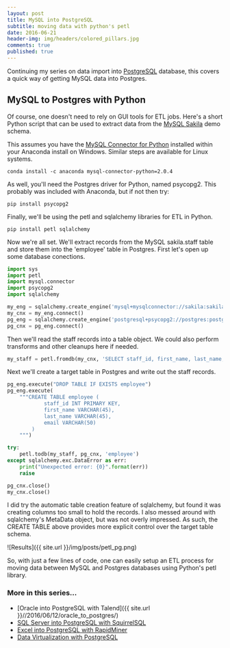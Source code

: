 ```yaml
---
layout: post
title: MySQL into PostgreSQL
subtitle: moving data with python's petl
date: 2016-06-21
header-img: img/headers/colored_pillars.jpg
comments: true
published: true
---
```


Continuing my series on data import into [PostgreSQL](https://www.postgresql.org/) database, this covers a quick way of getting MySQL data into Postgres. 

## MySQL to Postgres with Python

Of course, one doesn't need to rely on GUI tools for ETL jobs.  Here's a short Python script that can be used to extract data from the [MySQL Sakila](https://dev.mysql.com/doc/sakila/en/) demo schema.

This assumes you have the [MySQL Connector for Python](https://anaconda.org/anaconda/mysql-connector-python) installed within your Anaconda install on Windows.  Similar steps are available for Linux systems.

    conda install -c anaconda mysql-connector-python=2.0.4

As well, you'll need the Postgres driver for Python, named psycopg2.  This probably was included with Anaconda, but if not then try:

    pip install psycopg2

Finally, we'll be using the petl and sqlalchemy libraries for ETL in Python.

    pip install petl sqlalchemy

Now we're all set.  We'll extract records from the MySQL sakila.staff table and store them into the 'employee' table in Postgres.  First let's open up some database conections.

```python 
import sys
import petl
import mysql.connector
import psycopg2
import sqlalchemy

my_eng = sqlalchemy.create_engine('mysql+mysqlconnector://sakila:sakila@localhost/sakila')
my_cnx = my_eng.connect()
pg_eng = sqlalchemy.create_engine('postgresql+psycopg2://postgres:postgres@localhost/hr')
pg_cnx = pg_eng.connect()
```

Then we'll read the staff records into a table object.   We could also perform transforms and other cleanups here if needed.

```python 
my_staff = petl.fromdb(my_cnx, 'SELECT staff_id, first_name, last_name, email FROM staff')
```

Next we'll create a target table in Postgres and write out the staff records.

```python 
pg_eng.execute("DROP TABLE IF EXISTS employee")
pg_eng.execute(
    """CREATE TABLE employee (
            staff_id INT PRIMARY KEY,
            first_name VARCHAR(45),
            last_name VARCHAR(45),
            email VARCHAR(50)
        )
    """)

try:
    petl.todb(my_staff, pg_cnx, 'employee')
except sqlalchemy.exc.DataError as err:
    print("Unexpected error: {0}".format(err))
    raise 

pg_cnx.close()
my_cnx.close()
```

I did try the automatic table creation feature of sqlalchemy, but found it was creating columns too small to hold the records. I also messed around with sqlalchemy's MetaData object, but was not overly impressed. As such, the CREATE TABLE above provides more explicit control over the target table schema. 

![Results]({{ site.url }}/img/posts/petl_pg.png)

So, with just a few lines of code, one can easily setup an ETL process for moving data between MySQL and Postgres databases using Python's petl library.

### More in this series...
* [Oracle into PostgreSQL with Talend]({{ site.url }}//2016/06/12/oracle_to_postgres/)
* [SQL Server into PostgreSQL with SquirrelSQL]({{site.url}}/2016/06/16/sqlserver_to_postgres/)
* [Excel into PostgreSQL with RapidMiner]({{site.url}}/2016/06/29/excel_to_postgres/)
* [Data Virtualization with PostgreSQL]({{site.url}}/2016/07/18/pg_data_virt/)